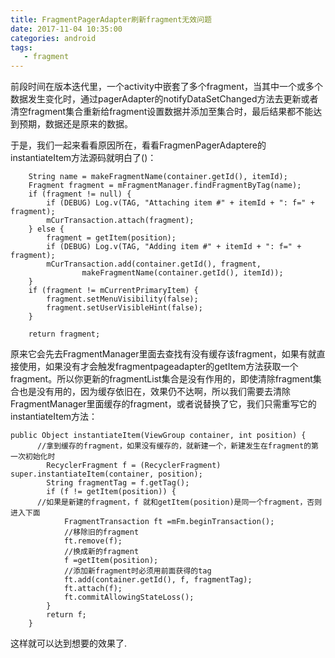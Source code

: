```yaml
---
title: FragmentPagerAdapter刷新fragment无效问题
date: 2017-11-04 10:35:00
categories: android
tags:
   - fragment
---
```


前段时间在版本迭代里，一个activity中嵌套了多个fragment，当其中一个或多个数据发生变化时，通过pagerAdapter的notifyDataSetChanged方法去更新或者清空fragment集合重新给fragment设置数据并添加至集合时，最后结果都不能达到预期，数据还是原来的数据。

于是，我们一起来看看原因所在，看看FragmenPagerAdaptere的instantiateItem方法源码就明白了()：

<!--more-->

        String name = makeFragmentName(container.getId(), itemId);
        Fragment fragment = mFragmentManager.findFragmentByTag(name);
        if (fragment != null) {
            if (DEBUG) Log.v(TAG, "Attaching item #" + itemId + ": f=" + fragment);
            mCurTransaction.attach(fragment);
        } else {
            fragment = getItem(position);
            if (DEBUG) Log.v(TAG, "Adding item #" + itemId + ": f=" + fragment);
            mCurTransaction.add(container.getId(), fragment,
                    makeFragmentName(container.getId(), itemId));
        }
        if (fragment != mCurrentPrimaryItem) {
            fragment.setMenuVisibility(false);
            fragment.setUserVisibleHint(false);
        }

        return fragment;

原来它会先去FragmentManager里面去查找有没有缓存该fragment，如果有就直接使用，如果没有才会触发fragmentpageadapter的getItem方法获取一个fragment。所以你更新的fragmentList集合是没有作用的，即使清除fragment集合也是没有用的，因为缓存依旧在，效果仍不达啊，所以我们需要去清除FragmentManager里面缓存的fragment，或者说替换了它，我们只需重写它的instantiateItem方法：

    public Object instantiateItem(ViewGroup container, int position) {
          //拿到缓存的fragment，如果没有缓存的，就新建一个，新建发生在fragment的第一次初始化时
            RecyclerFragment f = (RecyclerFragment) super.instantiateItem(container, position);
            String fragmentTag = f.getTag();
            if (f != getItem(position)) {
          //如果是新建的fragment，f 就和getItem(position)是同一个fragment，否则进入下面
                FragmentTransaction ft =mFm.beginTransaction();
                //移除旧的fragment
                ft.remove(f);
                //换成新的fragment
                f =getItem(position);
                //添加新fragment时必须用前面获得的tag
                ft.add(container.getId(), f, fragmentTag);
                ft.attach(f);
                ft.commitAllowingStateLoss();
            }
            return f;
        }



这样就可以达到想要的效果了.